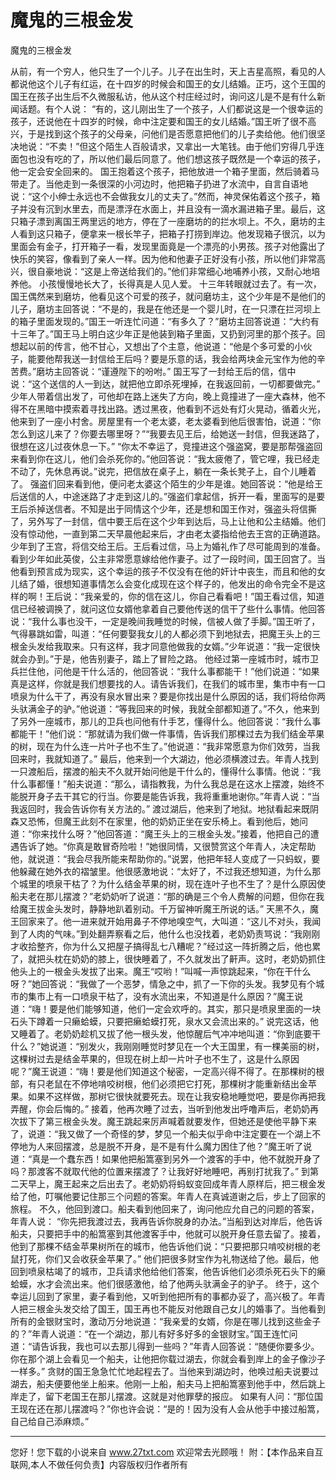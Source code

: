 # 魔鬼的三根金发

魔鬼的三根金发 

从前，有一个穷人，他只生了一个儿子。儿子在出生时，天上吉星高照，看见的人都说他这个儿子有红运，在十四岁的时候会和国王的女儿结婚。正巧，这个王国的国王在孩子出生后不久微服私访，他从这个村庄经过时，询问这儿是不是有什么新闻话题。有个人说： 
“有的，这儿刚出生了一个孩子，人们都说这是一个很幸运的孩子，还说他在十四岁的时候，命中注定要和国王的女儿结婚。”国王听了很不高兴，于是找到这个孩子的父母亲，问他们是否愿意把他们的儿子卖给他。他们很坚决地说：“不卖！”但这个陌生人百般请求，又拿出一大笔钱。由于他们穷得几乎连面包也没有吃的了，所以他们最后同意了。他们想这孩子既然是一个幸运的孩子，他一定会安全回来的。 
国王抱着这个孩子，把他放进一个箱子里面，然后骑着马带走了。当他走到一条很深的小河边时，他把箱子扔进了水流中，自言自语地说：“这个小绅士永远也不会做我女儿的丈夫了。”然而，神灵保佑着这个孩子，箱子并没有沉到水里去，而是漂浮在水面上，并且没有一滴水漏进箱子里。最后，这只箱子漂到离国王两里远的地方，停在了一座磨坊的的拦水坝上。不久，磨坊的主人看到这只箱子，便拿来一根长竿子，把箱子打捞到岸边。他发现箱子很沉，以为里面会有金子，打开箱子一看，发现里面竟是一个漂亮的小男孩。孩子对他露出了快乐的笑容，像看到了亲人一样。因为他和他妻子正好没有小孩，所以他们非常高兴，很自豪地说：“这是上帝送给我们的。”他们非常细心地哺养小孩，又耐心地培养他。 
小孩慢慢地长大了，长得真是人见人爱。 
十三年转眼就过去了。有一次，国王偶然来到磨坊，他看见这个可爱的孩子，就问磨坊主，这个少年是不是他们的儿子，磨坊主回答说：“不是的，我是在他还是一个婴儿时，在一只漂在拦河坝上的箱子里面发现的。”国王一听连忙问道：“有多久了？”磨坊主回答说道：“大约有十三年了。”国王马上明白这少年正是他装到箱子里面，又扔到河里的那个孩子。回想起以前的传言，他不甘心，又想出了个主意，他说道：“他是个多可爱的小伙子，能要他帮我送一封信给王后吗？要是乐意的话，我会给两块金元宝作为他的辛苦费。”磨坊主回答说：“谨遵陛下的吩咐。” 
国王写了一封给王后的信，信中说：“这个送信的人一到达，就把他立即杀死埋掉，在我返回前，一切都要做完。” 
少年人带着信出发了，可他却在路上迷失了方向，晚上竟撞进了一座大森林，他不得不在黑暗中摸索着寻找出路。透过黑夜，他看到不远处有灯火晃动，循着火光，他来到了一座小村舍。房屋里有一个老太婆，老太婆看到他后很害怕，说道：“你怎么到这儿来了？你要去哪里呀？”“我要去见王后，给她送一封信，但我迷路了，很想在这儿过夜休息一下。” 
“你太不幸运了，竞撞进这个强盗窝，要是那帮强盗回来看到你在这儿，他们会杀死你的。”他回答说：“我太疲倦了，管它哩，我已经走不动了，先休息再说。”说完，把信放在桌子上，躺在一条长凳子上，自个儿睡着了。 
强盗们回来看到他，便问老太婆这个陌生的少年是谁。她回答说：“他是给王后送信的人，中途迷路了才走到这儿的。”强盗们拿起信，拆开一看，里面写的是要王后杀掉送信者。不知是出于同情这个少年，还是想和国王作对，强盗头将信撕了，另外写了一封信，信中要王后在这个少年到达后，马上让他和公主结婚。他们没有惊动他，一直到第二天早晨他起来后，才由老太婆指给他去王宫的正确道路。 
少年到了王宫，将信交给王后。王后看过信，马上为婚礼作了尽可能周到的准备。看到少年如此英俊，公主非常愿意嫁给他作妻子。过了一段时间，国王回宫了。当他看到预言成为现实，这个幸运的孩子不仅没有在他的奸计中丧生，而且和他的女儿结了婚，很想知道事情怎么会变化成现在这个样子的，他发出的命令完全不是这样的啊！王后说：“我亲爱的，你的信在这儿，你自己看看吧！”国王看过信，知道信已经被调换了，就问这位女婿他拿着自己要他传送的信干了些什么事情。他回答说：“我什么事也没干，一定是晚间我睡觉的时候，信被人做了手脚。”国王听了，气得暴跳如雷，叫道：“任何要娶我女儿的人都必须下到地狱去，把魔王头上的三根金头发给我取来。只有这样，我才同意他做我的女婿。”少年说道：“我一定很快就会办到。”于是，他告别妻子，踏上了冒险之路。 
他经过第一座城市时，城市卫兵拦住他，问他是干什么活的，他回答说：“我什么事都能干！”他们说道：“如果真是这样，你就是我们想要找的人。请告诉我们，在我们的城市里，集市中有一口喷泉为什么干了，再没有泉水冒出来？要是你找出是什么原因的话，我们将给你两头驮满金子的驴。”他说道：“等我回来的时候，我就全部都知道了。”不久，他来到了另外一座城市，那儿的卫兵也问他有什手艺，懂得什么。他回答说：“我什么事都能干！”他们说：“那就请为我们做一件事情，告诉我们那棵过去为我们结金苹果的树，现在为什么连一片叶子也不生了。”他说道：“我非常愿意为你们效劳，当我回来时，我就知道了。” 
最后，他来到一个大湖边，他必须横渡过去。年青人找到一只渡船后，摆渡的船夫不久就开始问他是干什么的，懂得什么事情。他说：“我什么事都懂！”船夫说道：“那么，请指教我，为什么我总是在这水上摆渡，始终不能脱开身子去干其它的行当。你要是能告诉我，我将重重地谢你。”年青人说：“当我返回时，我会告诉你有关方法的。” 
渡过湖后，他来到了地狱。地狱看起来既阴森又恐怖，但魔王此刻不在家里，他的奶奶正坐在安乐椅上。看到他后，她问道：“你来找什么呀？”他回答道：“魔王头上的三根金头发。”接着，他把自己的遭遇告诉了她。“你真是敢冒奇险啦！”她很同情，又很赞赏这个年青人，决定帮助他，就说道：“我会尽我所能来帮助你的。”说罢，他把年轻人变成了一只蚂蚁，要他躲藏在她外衣的褶皱里。他很感激地说：“太好了，不过我还想知道，为什么那个城里的喷泉干枯了？为什么结金苹果的树，现在连叶子也不生了？是什么原因使船夫老在那儿摆渡？”老奶奶听了说道：“那的确是三个令人费解的问题，但你在我给魔王拔金头发时，静静地趴着别动。千万留神听魔王所说的话。” 
天黑不久，魔王回家来了。他一进来就开始用鼻子不停地嗅空气，大叫道：“这儿不对头，我闻到了人肉的气味。”到处翻弄察看之后，他什么也没找着，老奶奶责骂说：“我刚刚才收拾整齐，你为什么又把屋子搞得乱七八糟呢？”经过这一阵折腾之后，他也累了，就把头枕在奶奶的膝上，很快睡着了，不久就发出了鼾声。这时，老奶奶抓住他头上的一根金头发拔了出来。魔王“哎哟！”叫喊一声惊跳起来，“你在干什么呀？”她回答说：“我做了一个恶梦，情急之中，抓了一下你的头发。我梦见有个城市的集市上有一口喷泉干枯了，没有水流出来，不知道是什么原因？”魔王说道：“嗨！要是他们能够知道，他们一定会欢呼的。其实，那只是喷泉里面的一块石头下蹲着一只癞蛤蟆，只要把癞蛤蟆打死，泉水又会流出来的。” 
说完这话，他又睡着了。老奶奶趁机又拔了他一根头发，他惊醒后气冲冲地叫道：“你到底要干什么？”她说道：“别发火，我刚刚睡觉时梦见在一个大王国里，有一棵美丽的树，这棵树过去是结金苹果的，但现在树上却一片叶子也不生了，这是什么原因呢？”魔王说道：“嗨！要是他们知道这个秘密，一定高兴得不得了。在那棵树的根部，有只老鼠在不停地啃咬树根，他们必须把它打死，那棵树才能重新结出金苹果。如果不这样做，那树它很快就要死去。现在让我安稳地睡觉吧，要是你再把我弄醒，你会后悔的。” 
接着，他再次睡了过去，当听到他发出呼噜声后，老奶奶再次拔下了第三根金头发。魔王跳起来厉声喊着就要发作，但她还是使他平静下来了，说道：“我又做了一个奇怪的梦，梦见一个船夫似乎命中注定要在一个湖上不停地为人来回摆渡，总是脱不开身，是不是有什么魔力困住了他？”魔王听了说道：“真是一个蠢东西！如果他把船篙塞到另外一个渡客的手中，他不就脱开身了吗？那渡客不就取代他的位置来摆渡了？让我好好地睡吧，再别打扰我了。” 
到第二天早上，魔王起来之后出去了。老奶奶将蚂蚁变回成年青人原样后，把三根金发给了他，叮嘱他要记住那三个问题的答案。年青人在真诚道谢之后，步上了回家的旅程。 
不久，他回到渡口。船夫看到他回来了，询问他应允自己的问题的答案，年青人说： 
“你先把我渡过去，我再告诉你脱身的办法。”当船到达对岸后，他告诉船夫，只要把手中的船篙塞到其他渡客手中，他就可以脱开身任意去留了。接着，他到了那棵不结金苹果树所在的城市，他告诉他们说：“只要把那只啃咬树根的老鼠打死，你们又会收获金苹果了。” 
他们把很多财宝作为礼物送给了他。最后，他回到喷泉枯竭了的城市，卫兵请求他给他们答案，他告诉他们必须杀死石头下的癞蛤蟆，水才会流出来。他们很感激他，给了他两头驮满金子的驴子。 
终于，这个幸运儿回到了家里，妻子看到他，又听到他把所有的事都办妥了，高兴极了。年青人把三根金头发交给了国王，国王再也不能反对他跟自己女儿的婚事了。当他看到所有的金银财宝时，激动万分地说道：“我亲爱的女婿，你是在哪儿找到这些金子的？”年青人说道：“在一个湖边，那儿有好多好多的金银财宝。”国王连忙问道：“请告诉我，我也可以去那儿得到一些吗？”年青人回答说：“随便你要多少。你在那个湖上会看见一个船夫，让他把你载过湖去，你就会看到岸上的金子像沙子一样多。” 
贪财的国王急急忙忙地起程去了。当他来到湖边时，他唤过船夫说要过湖去，船夫便要他坐上船来。他刚一上船，船夫马上把船篙塞到他手中，然后跳上岸走了，留下老国王在那儿摆渡。这就是对他罪孽的报应。 
如果有人问：“那位国王现在还在那儿摆渡吗？”你也许会说：“是的！因为没有人会从他手中接过船篙，自己给自己添麻烦。” 

                  
--------------------
您好！您下载的小说来自 www.27txt.com 欢迎常去光顾哦！
附：【本作品来自互联网,本人不做任何负责】内容版权归作者所有
